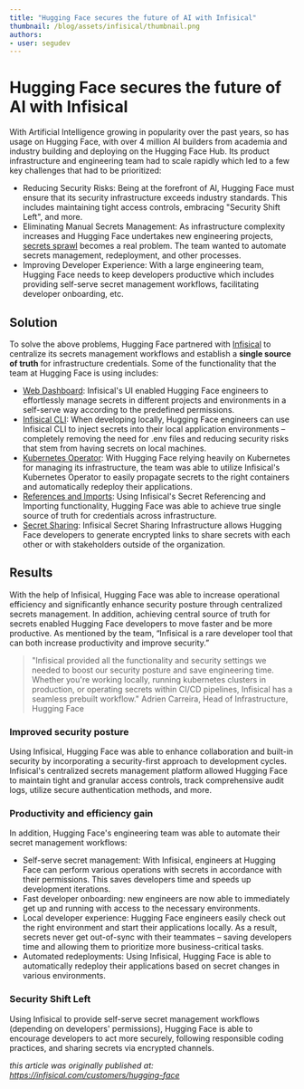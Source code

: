 ```yaml
---
title: "Hugging Face secures the future of AI with Infisical" 
thumbnail: /blog/assets/infisical/thumbnail.png
authors:
- user: segudev
---
```


# Hugging Face secures the future of AI with Infisical

With Artificial Intelligence growing in popularity over the past years, so has usage on Hugging Face, with over 4 million AI builders from academia and industry building and deploying on the Hugging Face Hub. Its product infrastructure and engineering team had to scale rapidly which led to a few key challenges that had to be prioritized:

- Reducing Security Risks: Being at the forefront of AI, Hugging Face must ensure that its security infrastructure exceeds industry standards. This includes maintaining tight access controls, embracing "Security Shift Left", and more.
- Eliminating Manual Secrets Management: As infrastructure complexity increases and Hugging Face undertakes new engineering projects, [secrets sprawl](https://infisical.com/blog/what-is-secret-sprawl) becomes a real problem. The team wanted to automate secrets management, redeployment, and other processes.
- Improving Developer Experience: With a large engineering team, Hugging Face needs to keep developers productive which includes providing self-serve secret management workflows, facilitating developer onboarding, etc.

## Solution

To solve the above problems, Hugging Face partnered with [Infisical](https://infisical.com/) to centralize its secrets management workflows and establish a **single source of truth** for infrastructure credentials. Some of the functionality that the team at Hugging Face is using includes:

- [Web Dashboard](https://infisical.com/docs/documentation/platform/project): Infisical's UI enabled Hugging Face engineers to effortlessly manage secrets in different projects and environments in a self-serve way according to the predefined permissions.
- [Infisical CLI](https://infisical.com/docs/cli/usage): When developing locally, Hugging Face engineers can use Infisical CLI to inject secrets into their local application environments – completely removing the need for .env files and reducing security risks that stem from having secrets on local machines.
- [Kubernetes Operator](https://infisical.com/docs/integrations/platforms/kubernetes): With Hugging Face relying heavily on Kubernetes for managing its infrastructure, the team was able to utilize Infisical's Kubernetes Operator to easily propagate secrets to the right containers and automatically redeploy their applications.
- [References and Imports](https://infisical.com/docs/documentation/platform/secret-reference): Using Infisical's Secret Referencing and Importing functionality, Hugging Face was able to achieve true single source of truth for credentials across infrastructure.
- [Secret Sharing](https://infisical.com/docs/documentation/platform/secret-sharing): Infisical Secret Sharing Infrastructure allows Hugging Face developers to generate encrypted links to share secrets with each other or with stakeholders outside of the organization.

## Results

With the help of Infisical, Hugging Face was able to increase operational efficiency and significantly enhance security posture through centralized secrets management. In addition, achieving central source of truth for secrets enabled Hugging Face developers to move faster and be more productive. As mentioned by the team, “Infisical is a rare developer tool that can both increase productivity and improve security.”

> "Infisical provided all the functionality and security settings we needed to boost our security posture and save engineering time. Whether you're working locally, running kubernetes clusters in production, or operating secrets within CI/CD pipelines, Infisical has a seamless prebuilt workflow."
Adrien Carreira, Head of Infrastructure, Hugging Face

### Improved security posture

Using Infisical, Hugging Face was able to enhance collaboration and built-in security by incorporating a security-first approach to development cycles. Infisical's centralized secrets management platform allowed Hugging Face to maintain tight and granular access controls, track comprehensive audit logs, utilize secure authentication methods, and more.

### Productivity and efficiency gain

In addition, Hugging Face's engineering team was able to automate their secret management workflows:

- Self-serve secret management: With Infisical, engineers at Hugging Face can perform various operations with secrets in accordance with their permissions. This saves developers time and speeds up development iterations.
- Fast developer onboarding: new engineers are now able to immediately get up and running with access to the necessary environments.
- Local developer experience: Hugging Face engineers easily check out the right environment and start their applications locally. As a result, secrets never get out-of-sync with their teammates – saving developers time and allowing them to prioritize more business-critical tasks.
- Automated redeployments: Using Infisical, Hugging Face is able to automatically redeploy their applications based on secret changes in various environments.

### Security Shift Left

Using Infisical to provide self-serve secret management workflows (depending on developers' permissions), Hugging Face is able to encourage developers to act more securely, following responsible coding practices, and sharing secrets via encrypted channels.

*this article was originally published at: https://infisical.com/customers/hugging-face*
